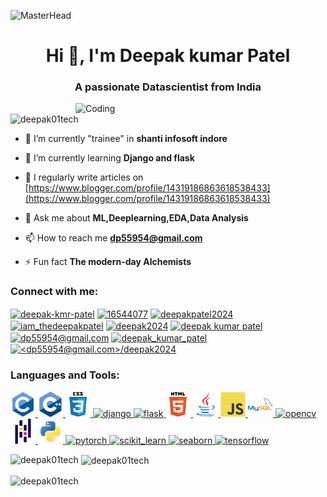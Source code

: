 ![MasterHead](https://img.freepik.com/free-vector/ai-machine-learning-template-vector-disruptive-technology-blog-banner_53876-112230.jpg?w=996&t=st=1710171587~exp=1710172187~hmac=6ad41b36d7fb34e0d1ab6cf3d270c3941493a6dd8e635972e9e37752cd50ffe1)

<h1 align="center">Hi 👋, I'm Deepak kumar Patel</h1>
<h3 align="center">A passionate Datascientist from India</h3>

<img align="right" alt="Coding" width="400" src="https://cdn.dribbble.com/users/1162077/screenshots/3848914/programmer.gif">

<p align="left"> <img src="https://komarev.com/ghpvc/?username=deepak01tech&label=Profile%20views&color=0e75b6&style=flat" alt="deepak01tech" /> </p>

- 🔭 I’m currently "trainee"  in **shanti infosoft indore**

- 🌱 I’m currently learning **Django and flask**

- 📝 I regularly write articles on [https://www.blogger.com/profile/14319186863618538433](https://www.blogger.com/profile/14319186863618538433)

- 💬 Ask me about **ML,Deeplearning,EDA,Data Analysis**

- 📫 How to reach me **dp55954@gmail.com**

- ⚡ Fun fact **The modern-day Alchemists**

<h3 align="left">Connect with me:</h3>
<p align="left">
<a href="https://linkedin.com/in/deepak-kmr-patel" target="blank"><img align="center" src="https://raw.githubusercontent.com/rahuldkjain/github-profile-readme-generator/master/src/images/icons/Social/linked-in-alt.svg" alt="deepak-kmr-patel" height="30" width="40" /></a>
<a href="https://stackoverflow.com/users/16544077" target="blank"><img align="center" src="https://raw.githubusercontent.com/rahuldkjain/github-profile-readme-generator/master/src/images/icons/Social/stack-overflow.svg" alt="16544077" height="30" width="40" /></a>
<a href="https://kaggle.com/deepakpatel2024" target="blank"><img align="center" src="https://raw.githubusercontent.com/rahuldkjain/github-profile-readme-generator/master/src/images/icons/Social/kaggle.svg" alt="deepakpatel2024" height="30" width="40" /></a>
<a href="https://instagram.com/iam_thedeepakpatel" target="blank"><img align="center" src="https://raw.githubusercontent.com/rahuldkjain/github-profile-readme-generator/master/src/images/icons/Social/instagram.svg" alt="iam_thedeepakpatel" height="30" width="40" /></a>
<a href="https://www.codechef.com/users/deepak2024" target="blank"><img align="center" src="https://cdn.jsdelivr.net/npm/simple-icons@3.1.0/icons/codechef.svg" alt="deepak2024" height="30" width="40" /></a>
<a href="https://www.hackerrank.com/deepak kumar patel" target="blank"><img align="center" src="https://raw.githubusercontent.com/rahuldkjain/github-profile-readme-generator/master/src/images/icons/Social/hackerrank.svg" alt="deepak kumar patel" height="30" width="40" /></a>
<a href="https://codeforces.com/profile/dp55954@gmail.com" target="blank"><img align="center" src="https://raw.githubusercontent.com/rahuldkjain/github-profile-readme-generator/master/src/images/icons/Social/codeforces.svg" alt="dp55954@gmail.com" height="30" width="40" /></a>
<a href="https://www.leetcode.com/deepak_kumar_patel" target="blank"><img align="center" src="https://raw.githubusercontent.com/rahuldkjain/github-profile-readme-generator/master/src/images/icons/Social/leet-code.svg" alt="deepak_kumar_patel" height="30" width="40" /></a>
<a href="https://auth.geeksforgeeks.org/user/<dp55954@gmail.com>/deepak2024" target="blank"><img align="center" src="https://raw.githubusercontent.com/rahuldkjain/github-profile-readme-generator/master/src/images/icons/Social/geeks-for-geeks.svg" alt="<dp55954@gmail.com>/deepak2024" height="30" width="40" /></a>
</p>

<h3 align="left">Languages and Tools:</h3>
<p align="left"> <a href="https://www.cprogramming.com/" target="_blank" rel="noreferrer"> <img src="https://raw.githubusercontent.com/devicons/devicon/master/icons/c/c-original.svg" alt="c" width="40" height="40"/> </a> <a href="https://www.w3schools.com/cpp/" target="_blank" rel="noreferrer"> <img src="https://raw.githubusercontent.com/devicons/devicon/master/icons/cplusplus/cplusplus-original.svg" alt="cplusplus" width="40" height="40"/> </a> <a href="https://www.w3schools.com/css/" target="_blank" rel="noreferrer"> <img src="https://raw.githubusercontent.com/devicons/devicon/master/icons/css3/css3-original-wordmark.svg" alt="css3" width="40" height="40"/> </a> <a href="https://www.djangoproject.com/" target="_blank" rel="noreferrer"> <img src="https://cdn.worldvectorlogo.com/logos/django.svg" alt="django" width="40" height="40"/> </a> <a href="https://flask.palletsprojects.com/" target="_blank" rel="noreferrer"> <img src="https://www.vectorlogo.zone/logos/pocoo_flask/pocoo_flask-icon.svg" alt="flask" width="40" height="40"/> </a> <a href="https://www.w3.org/html/" target="_blank" rel="noreferrer"> <img src="https://raw.githubusercontent.com/devicons/devicon/master/icons/html5/html5-original-wordmark.svg" alt="html5" width="40" height="40"/> </a> <a href="https://www.java.com" target="_blank" rel="noreferrer"> <img src="https://raw.githubusercontent.com/devicons/devicon/master/icons/java/java-original.svg" alt="java" width="40" height="40"/> </a> <a href="https://developer.mozilla.org/en-US/docs/Web/JavaScript" target="_blank" rel="noreferrer"> <img src="https://raw.githubusercontent.com/devicons/devicon/master/icons/javascript/javascript-original.svg" alt="javascript" width="40" height="40"/> </a> <a href="https://www.mysql.com/" target="_blank" rel="noreferrer"> <img src="https://raw.githubusercontent.com/devicons/devicon/master/icons/mysql/mysql-original-wordmark.svg" alt="mysql" width="40" height="40"/> </a> <a href="https://opencv.org/" target="_blank" rel="noreferrer"> <img src="https://www.vectorlogo.zone/logos/opencv/opencv-icon.svg" alt="opencv" width="40" height="40"/> </a> <a href="https://pandas.pydata.org/" target="_blank" rel="noreferrer"> <img src="https://raw.githubusercontent.com/devicons/devicon/2ae2a900d2f041da66e950e4d48052658d850630/icons/pandas/pandas-original.svg" alt="pandas" width="40" height="40"/> </a> <a href="https://www.python.org" target="_blank" rel="noreferrer"> <img src="https://raw.githubusercontent.com/devicons/devicon/master/icons/python/python-original.svg" alt="python" width="40" height="40"/> </a> <a href="https://pytorch.org/" target="_blank" rel="noreferrer"> <img src="https://www.vectorlogo.zone/logos/pytorch/pytorch-icon.svg" alt="pytorch" width="40" height="40"/> </a> <a href="https://scikit-learn.org/" target="_blank" rel="noreferrer"> <img src="https://upload.wikimedia.org/wikipedia/commons/0/05/Scikit_learn_logo_small.svg" alt="scikit_learn" width="40" height="40"/> </a> <a href="https://seaborn.pydata.org/" target="_blank" rel="noreferrer"> <img src="https://seaborn.pydata.org/_images/logo-mark-lightbg.svg" alt="seaborn" width="40" height="40"/> </a> <a href="https://www.tensorflow.org" target="_blank" rel="noreferrer"> <img src="https://www.vectorlogo.zone/logos/tensorflow/tensorflow-icon.svg" alt="tensorflow" width="40" height="40"/> </a> </p>

<p><img align="left" src="https://github-readme-stats.vercel.app/api/top-langs?username=deepak01tech&show_icons=true&locale=en&layout=compact" alt="deepak01tech" /></p>

<p>&nbsp;<img align="center" src="https://github-readme-stats.vercel.app/api?username=deepak01tech&show_icons=true&locale=en" alt="deepak01tech" /></p>

<p><img align="center" src="https://github-readme-streak-stats.herokuapp.com/?user=deepak01tech&" alt="deepak01tech" /></p>
